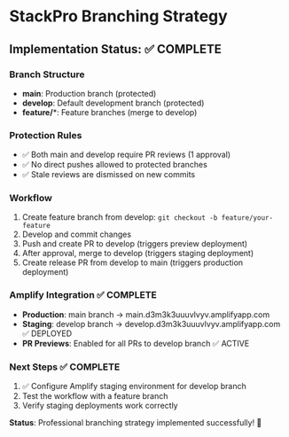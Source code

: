 # StackPro Branching Strategy

## Implementation Status: ✅ COMPLETE

### Branch Structure
- **main**: Production branch (protected)
- **develop**: Default development branch (protected)
- **feature/***: Feature branches (merge to develop)

### Protection Rules
- ✅ Both main and develop require PR reviews (1 approval)
- ✅ No direct pushes allowed to protected branches
- ✅ Stale reviews are dismissed on new commits

### Workflow
1. Create feature branch from develop: `git checkout -b feature/your-feature`
2. Develop and commit changes
3. Push and create PR to develop (triggers preview deployment)
4. After approval, merge to develop (triggers staging deployment)
5. Create release PR from develop to main (triggers production deployment)

### Amplify Integration ✅ COMPLETE
- **Production**: main branch → main.d3m3k3uuuvlvyv.amplifyapp.com
- **Staging**: develop branch → develop.d3m3k3uuuvlvyv.amplifyapp.com ✅ DEPLOYED
- **PR Previews**: Enabled for all PRs to develop branch ✅ ACTIVE

### Next Steps ✅ COMPLETE
1. ✅ Configure Amplify staging environment for develop branch
2. Test the workflow with a feature branch
3. Verify staging deployments work correctly

**Status**: Professional branching strategy implemented successfully! 🚀
